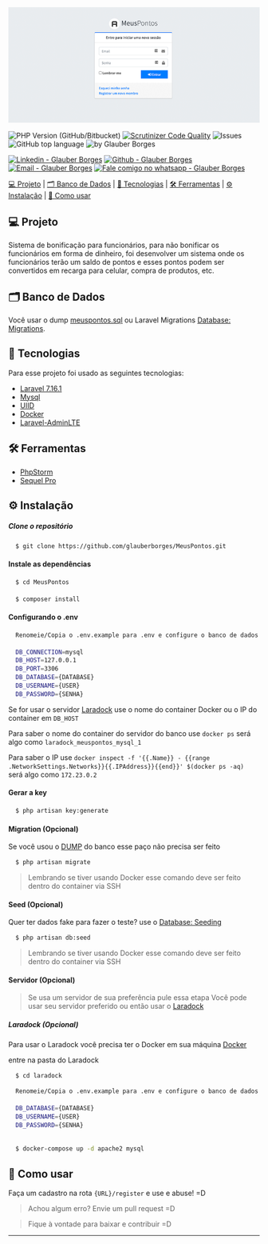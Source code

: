 ![Capa](capa.png)


![PHP Version (GitHub/Bitbucket)](https://img.shields.io/badge/PHP-7.3.19-brightgreen)
[![Scrutinizer Code Quality](https://scrutinizer-ci.com/g/glauberborges/MeusPontos/badges/quality-score.png?b=master)](https://scrutinizer-ci.com/g/glauberborges/MeusPontos/?branch=master)
![Issues](https://img.shields.io/github/issues/glauberborges/MeusPontos?color=34CB79)
![GitHub top language](https://img.shields.io/github/languages/top/glauberborges/MeusPontos?color=34CB79)
![by Glauber Borges](https://img.shields.io/badge/%20by-Glauber_Borges-informational?color=34CB79)

[![Linkedin - Glauber Borges](https://img.shields.io/badge/Linkedin--%23F8952D?style=social&logo=linkedin)](https://www.linkedin.com/in/glauber-borges-798b45b4/)
[![Github - Glauber Borges](https://img.shields.io/badge/Github--%23F8952D?style=social&logo=github)](https://github.com/glauberborges)
[![Email - Glauber Borges](https://img.shields.io/badge/Email--%23F8952D?style=social&logo=gmail)](mailto:glauber.borges1@gmail.com)
[![Fale comigo no whatsapp - Glauber Borges](https://img.shields.io/badge/Whatsapp--%23F8952D?style=social&logo=whatsapp)](https://api.whatsapp.com/send?phone=15996121224)


[ 💻 Projeto](#-projeto) |
[ 🗂 Banco de Dados](#-banco-de-dados) |
[ 🚀 Tecnologias](#-tecnologias) |
[ 🛠 Ferramentas](#-ferramentas) |
[ ⚙ Instalação](#-instalao) |
[ 📝 Como usar](#-como-usar) 

## 💻 Projeto

Sistema de bonificação para funcionários, para não bonificar os funcionários em forma de dinheiro, foi desenvolver um sistema onde os funcionários terão um saldo de pontos e esses pontos podem ser convertidos em recarga para celular, compra de produtos, etc.

## 🗂 Banco de Dados

Você usar o dump [meuspontos.sql](meuspontos.sql) ou Laravel Migrations [Database: Migrations](https://laravel.com/docs/7.x/migrations).

## 🚀 Tecnologias
Para esse projeto foi usado as seguintes tecnologias:

- [Laravel 7.16.1](https://laravel.com/docs/7.x)
- [Mysql](https://www.mysql.com/)
- [UIID](https://pt.wikipedia.org/wiki/Identificador_%C3%BAnico_universal#:~:text=Um%20identificador%20%C3%BAnico%20universal%20(do,%2D%20GUID)%20tamb%C3%A9m%20%C3%A9%20utilizado.)
- [Docker](https://www.docker.com/)
- [Laravel-AdminLTE](https://github.com/jeroennoten/Laravel-AdminLTE)

## 🛠 Ferramentas
- [PhpStorm](https://www.jetbrains.com/pt-br/phpstorm/)
- [Sequel Pro](http://sequelpro.com/)

## ⚙️ Instalação

##### Clone o repositório
```bash
  $ git clone https://github.com/glauberborges/MeusPontos.git
```

#### Instale as dependências
```bash
  $ cd MeusPontos
  
  $ composer install
```

#### Configurando o .env
```bash
  Renomeie/Copia o .env.example para .env e configure o banco de dados
  
  DB_CONNECTION=mysql
  DB_HOST=127.0.0.1
  DB_PORT=3306
  DB_DATABASE={DATABASE}
  DB_USERNAME={USER}
  DB_PASSWORD={SENHA}
```

Se for usar o servidor [Laradock](#servidor-opcional) use o nome do container Docker ou o IP do container em ``DB_HOST``

Para saber o nome do container do servidor do banco use `docker ps` será algo como `laradock_meuspontos_mysql_1`


Para saber o IP  use `docker inspect -f '{{.Name}} - {{range .NetworkSettings.Networks}}{{.IPAddress}}{{end}}' $(docker ps -aq)` será algo como `172.23.0.2`

#### Gerar a key
```bash
  $ php artisan key:generate 
```

#### Migration (Opcional)

Se você usou o [DUMP](#-banco-de-dados) do banco esse paço não precisa ser feito

```bash
  $ php artisan migrate
```
> Lembrando se tiver usando Docker esse comando deve ser feito dentro do container via SSH

#### Seed (Opcional)

Quer ter dados fake para fazer o teste? use o [Database: Seeding](https://laravel.com/docs/7.x/seeding#introduction)

```bash
  $ php artisan db:seed
```
> Lembrando se tiver usando Docker esse comando deve ser feito dentro do container via SSH

#### Servidor (Opcional)
> Se usa um servidor de sua preferência pule essa etapa
Você pode usar seu servidor preferido ou então usar o [Laradock](https://laradock.io/)

##### Laradock (Opcional)
Para usar o Laradock você precisa ter o Docker em sua máquina [Docker](https://www.docker.com/)

entre na pasta do Laradock
```bash
  $ cd laradock
```
```bash
  Renomeie/Copia o .env.example para .env e configure o banco de dados e o Apache do laradock 
  
  DB_DATABASE={DATABASE}
  DB_USERNAME={USER}
  DB_PASSWORD={SENHA}
  
```
```bash
  $ docker-compose up -d apache2 mysql
```

## 📝 Como usar

Faça um cadastro na rota ``{URL}/register`` e use e abuse! =D


> Achou algum erro? Envie um pull request =D 

> Fique à vontade para baixar e contribuir =D

---
